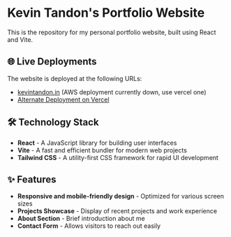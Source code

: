 # Kevin Tandon's Portfolio Website

This is the repository for my personal portfolio website, built using React and Vite.

## 🌐 Live Deployments

The website is deployed at the following URLs:

- [kevintandon.in](https://kevintandon.in) (AWS deployment currently down, use vercel one)
- [Alternate Deployment on Vercel](https://portfolio-website-g5cy.vercel.app/)

## 🛠️ Technology Stack

- **React** - A JavaScript library for building user interfaces
- **Vite** - A fast and efficient bundler for modern web projects
- **Tailwind CSS** - A utility-first CSS framework for rapid UI development

## ✨ Features

- **Responsive and mobile-friendly design** - Optimized for various screen sizes
- **Projects Showcase** - Display of recent projects and work experience
- **About Section** - Brief introduction about me
- **Contact Form** - Allows visitors to reach out easily


 
